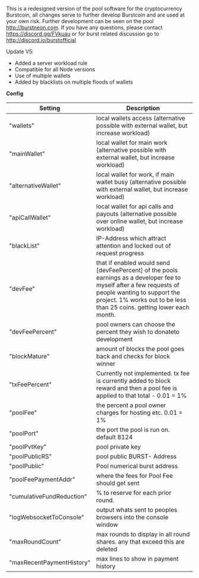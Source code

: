 This is a redesigned version of the pool software for the cryptocurrency Burstcoin, all changes serve to further develop Burstcoin and are used at your own risk. Further development can be seen on the pool http://burstneon.com. If you have any questions, please contact https://discord.gg/FVkuau or for burst related discussion go to http://discord.io/burstofficial 

Update V5:
- Added a server workload rule
- Compatible for all Node versions
- Use of multiple wallets
- Added by blacklists on multiple floods of wallets


**Config**

| Setting | Description |
| --- | --- |
|"wallets" | local wallets access (alternative possible with external wallet, but increase workload) |
|"mainWallet" | local wallet for main work (alternative possible with external wallet, but increase workload) |
|"alternativeWallet" | local wallet for work, if main wallet busy (alternative possible with external wallet, but increase workload) |
|"apiCallWallet" | local wallet for api calls and payouts (alternative possible over online wallet, but increase workload) |
|"blackList" | IP-Address which attract attention and locked out of request progress|
|"devFee"   | that if enabled would send [devFeePercent] of the pools earnings as a developer fee to myself after a few requests of people wanting to support the project. 1% works out to be less than 25 coins. getting lower each month. |
|"devFeePercent" | pool owners can choose the percent they wish to donateto development |
|"blockMature" | amount of blocks the pool goes back and checks for block winner|
|"txFeePercent" | Currently not implemented. tx fee is currently added to block reward and then a pool fee is applied to that total - 0.01 = 1% |
|"poolFee" | the percent a pool owner charges for hosting etc. 0.01 = 1%|
|"poolPort" | the port the pool is run on. default 8124|
|"poolPvtKey" | pool private key|
|"poolPublicRS" | pool public BURST- Address|
|"poolPublic" | Pool numerical burst address|
|"poolFeePaymentAddr" | where the fees for Pool Fee should get sent|
|"cumulativeFundReduction" | % to reserve for each prior round.|
|"logWebsocketToConsole" | output whats sent to peoples browsers into the console window|
|"maxRoundCount" | max rounds to display in all round shares. any that exceed this are deleted|
|"maxRecentPaymentHistory" | max lines to show in payment history|
